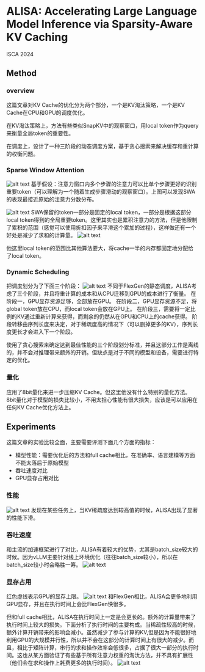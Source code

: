 # ALISA: Accelerating Large Language Model Inference via Sparsity-Aware KV Caching
ISCA 2024

## Method

### overview
这篇文章对KV Cache的优化分为两个部分，一个是KV淘汰策略，一个是KV Cache在CPU和GPU的调度优化。

在KV淘汰策略上，方法有些类似SnapKV中的观察窗口，用local token作为query来衡量全局token的重要性。

在调度上，设计了一种三阶段的动态调度方案，基于贪心搜索来解决缓存和重计算的权衡问题。

### Sparse Window Attention
![alt text](image.png)
基于假设：注意力窗口内多个步骤的注意力可以比单个步骤更好的识别重要token（可以理解为一个随着生成步骤滑动的观察窗口）。上图可以发现SWA的表现最接近原始的注意力分数分布。

![alt text](image-1.png)
SWA保留的token一部分是固定的local token，一部分是根据这部分local token得到的全局重要token。这里其实也是累积注意力的方法，但是他限制了累积的范围（感觉可以使用折扣因子来平滑这个累加的过程），这样做还有一个好处是减少了求和的计算量。
![alt text](image-2.png)

他这里local token的范围比其他算法要大，将cache一半的内存都固定地分配给了local token。


### Dynamic Scheduling
把调度划分为了下面三个阶段：
![alt text](image-3.png)
不同于FlexGen的静态调度，ALISA考虑了三个阶段，并且将重计算的成本和从CPU迁移到GPU的成本进行了衡量。
在阶段一，GPU显存资源足够，全部放在GPU。
在阶段二，GPU显存资源不足，将global token放在CPU，而local token会放在GPU上。
在阶段三，需要将一定比例的KV通过重新计算来获得，而剩余的仍然从在GPU和CPU上的cache获得。
阶段转移由序列长度来决定，对于稀疏度高的情况下（可以删掉更多的KV），序列长度更长才会进入下一个阶段。

使用了贪心搜索来确定达到最佳性能的三个阶段划分标准，并且这部分工作是离线的，并不会对推理带来额外的开销。但缺点是对于不同的模型和设备，需要进行特定的优化。

### 量化
应用了8bit量化来进一步压缩KV Cache。但这里他没有什么特别的量化方法。8bit量化对于模型的损失比较小，不用太担心性能有很大损失，应该是可以应用在任何KV Cache优化方法上。

## Experiments
这篇文章的实验比较全面，主要需要评测下面几个方面的指标：
* 模型性能：需要优化后的方法和full cache相比，在准确率、语言建模等方面不能太落后于原始模型
* 吞吐速度对比
* GPU显存占用对比

### 性能
![alt text](image-4.png)
发现在某些任务上，当KV稀疏度达到较高值的时候，ALISA出现了显著的性能下滑。

### 吞吐速度
和主流的加速框架进行了对比，ALISA有着较大的优势，尤其是batch_size较大的时候。因为vLLM主要针对线上环境优化（往往batch_size较小），所以在batch_size较小时会略胜一筹。
![alt text](image-5.png)

### 显存占用
红色虚线表示GPU的显存上限。
![alt text](image-6.png)
和FlexGen相比，ALISA会更多地利用GPU显存，并且在执行时间上会比FlexGen快很多。

但和full cache相比，ALISA在执行时间上一定是会更长的。额外的计算量带来了执行时间上较大的损失。下面分析了执行时间的主要构成。当稀疏性较高的时候，额外计算开销带来的影响会减小。虽然减少了参与计算的KV,但是因为不能很好地利用GPU的大规模并行性，所以并不会在这部分的计算时间上有很大的减少。而且，相比于矩阵计算，串行的求和操作效率会低很多，占据了很大一部分的执行时间。这也从某方面验证了有些基于所有注意力权重的淘汰方法，并不具有扩展性（他们会在求和操作上耗费更多的执行时间）。
![alt text](image-7.png)

